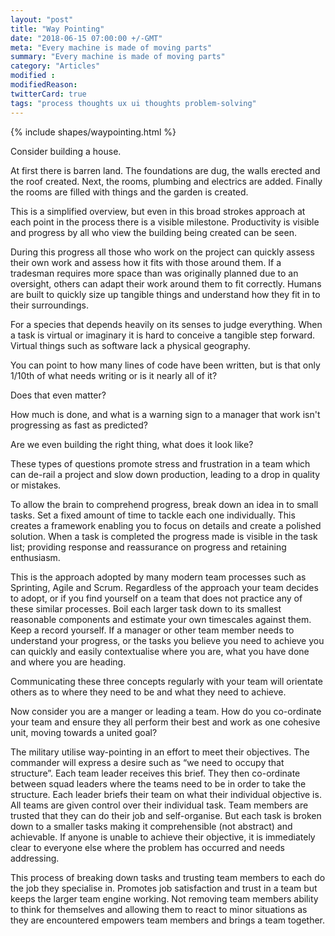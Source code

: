 ```yaml
---
layout: "post"
title: "Way Pointing"
date: "2018-06-15 07:00:00 +/-GMT"
meta: "Every machine is made of moving parts"
summary: "Every machine is made of moving parts"
category: "Articles"
modified :
modifiedReason:
twitterCard: true
tags: "process thoughts ux ui thoughts problem-solving"
---
```


{% include shapes/waypointing.html %}

Consider building a house.

At first there is barren land. The foundations are dug, the walls erected and the roof created. Next, the rooms, plumbing and electrics are added. Finally the rooms are filled with things and the garden is created.

This is a simplified overview, but even in this broad strokes approach at each point in the process there is a visible milestone. Productivity is visible and progress by all who view the building being created can be seen.

During this progress all those who work on the project can quickly assess their own work and assess how it fits with those around them. If a tradesman requires more space than was originally planned due to an oversight, others can adapt their work around them to fit correctly. Humans are built to quickly size up tangible things and understand how they fit in to their surroundings.

For a species that depends heavily on its senses to judge everything. When a task is virtual or imaginary it is hard to conceive a tangible step forward. Virtual things such as software lack a physical geography.

You can point to how many lines of code have been written, but is that only 1/10th of what needs writing or is it nearly all of it?

Does that even matter?

How much is done, and what is a warning sign to a manager that work isn't progressing as fast as predicted?

Are we even building the right thing, what does it look like?

These types of questions promote stress and frustration in a team which can de-rail a project and slow down production, leading to a drop in quality or mistakes.

To allow the brain to comprehend progress, break down an idea in to small tasks. Set a fixed amount of time to tackle each one individually. This creates a framework enabling you to focus on details and create a polished solution. When a task is completed the progress made is visible in the task list; providing response and reassurance on progress and retaining enthusiasm.

This is the approach adopted by many modern team processes such as Sprinting, Agile and Scrum. Regardless of the approach your team decides to adopt, or if you find yourself on a team that does not practice any of these similar processes. Boil each larger task down to its smallest reasonable components and estimate your own timescales against them. Keep a record yourself. If a manager or other team member needs to understand your progress, or the tasks you believe you need to achieve you can quickly and easily contextualise where you are, what you have done and where you are heading.

Communicating these three concepts regularly with your team will orientate others as to where they need to be and what they need to achieve.

Now consider you are a manger or leading a team. How do you co-ordinate your team and ensure they all perform their best and work as one cohesive unit, moving towards a united goal?

The military utilise way-pointing in an effort to meet their objectives. The commander will express a desire such as “we need to occupy that structure”.
Each team leader receives this brief. They then co-ordinate between squad leaders where the teams need to be in order to take the structure. Each leader briefs their team on what their individual objective is. All teams are given control over their individual task. Team members are trusted that they can do their job and self-organise. But each task is broken down to a smaller tasks making it comprehensible (not abstract) and achievable. If anyone is unable to achieve their objective, it is immediately clear to everyone else where the problem has occurred and needs addressing.

This process of breaking down tasks and trusting team members to each do the job they specialise in. Promotes job satisfaction and trust in a team but keeps the larger team engine working. Not removing team members ability to think for themselves and allowing them to react to minor situations as they are encountered empowers team members and brings a team together.
